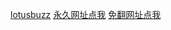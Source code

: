 <a href="https://lotusbuzz.com" rel="nofollow">lotusbuzz</a>
<a href="https://lotusbuzz.com" rel="nofollow">永久网址点我</a>
<a href="https://banan.tv" rel="nofollow">免翻网址点我</a>
